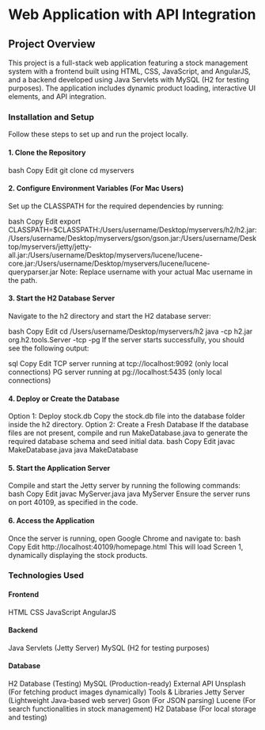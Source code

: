 <h1>Web Application with API Integration</h1>
<h2>Project Overview</h2>
This project is a full-stack web application featuring a stock management system with a frontend built using HTML, CSS, JavaScript, and AngularJS, and a backend developed using Java Servlets with MySQL (H2 for testing purposes). The application includes dynamic product loading, interactive UI elements, and API integration.

<h3>Installation and Setup</h3>
Follow these steps to set up and run the project locally.

<h4>1. Clone the Repository</h4>
bash
Copy
Edit
git clone <repository-url>
cd myservers
<h4>2. Configure Environment Variables (For Mac Users)</h4>
Set up the CLASSPATH for the required dependencies by running:

bash
Copy
Edit
export CLASSPATH=$CLASSPATH:/Users/username/Desktop/myservers/h2/h2.jar:/Users/username/Desktop/myservers/gson/gson.jar:/Users/username/Desktop/myservers/jetty/jetty-all.jar:/Users/username/Desktop/myservers/lucene/lucene-core.jar:/Users/username/Desktop/myservers/lucene/lucene-queryparser.jar
Note: Replace username with your actual Mac username in the path.

<h4>3. Start the H2 Database Server</h4>
Navigate to the h2 directory and start the H2 database server:

bash
Copy
Edit
cd /Users/username/Desktop/myservers/h2
java -cp h2.jar org.h2.tools.Server -tcp -pg
If the server starts successfully, you should see the following output:

sql
Copy
Edit
TCP server running at tcp://localhost:9092 (only local connections)
PG server running at pg://localhost:5435 (only local connections)
<h4>4. Deploy or Create the Database</h4>
Option 1: Deploy stock.db
Copy the stock.db file into the database folder inside the h2 directory.
Option 2: Create a Fresh Database
If the database files are not present, compile and run MakeDatabase.java to generate the required database schema and seed initial data.
bash
Copy
Edit
javac MakeDatabase.java
java MakeDatabase
<h4>5. Start the Application Server</h4>
Compile and start the Jetty server by running the following commands:
bash
Copy
Edit
javac MyServer.java
java MyServer
Ensure the server runs on port 40109, as specified in the code.
<h4>6. Access the Application</h4>
Once the server is running, open Google Chrome and navigate to:
bash
Copy
Edit
http://localhost:40109/homepage.html
This will load Screen 1, dynamically displaying the stock products.
<h3>Technologies Used</h3>
<h4>Frontend</h4>
HTML
CSS
JavaScript
AngularJS
<h4>Backend</h4>
Java Servlets (Jetty Server)
MySQL (H2 for testing purposes)
<h4>Database</h4>
H2 Database (Testing)
MySQL (Production-ready)
External API
Unsplash (For fetching product images dynamically)
Tools & Libraries
Jetty Server (Lightweight Java-based web server)
Gson (For JSON parsing)
Lucene (For search functionalities in stock management)
H2 Database (For local storage and testing)


